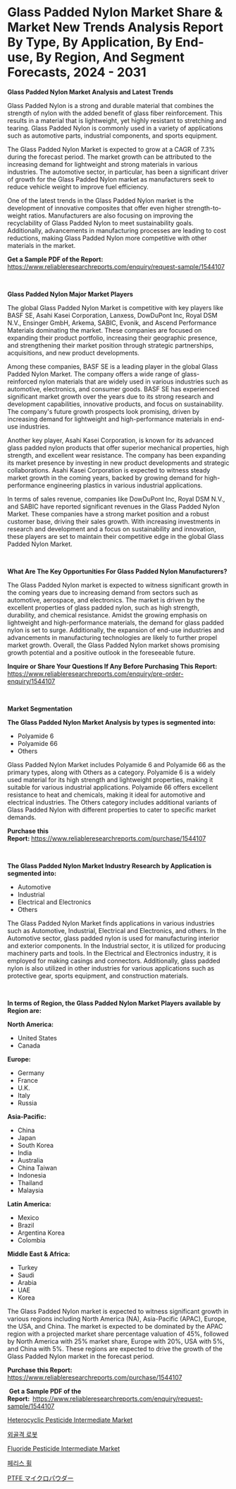 <p><h1>Glass Padded Nylon Market Share & Market New Trends Analysis Report By Type, By Application, By End-use, By Region, And Segment Forecasts, 2024 - 2031</h1></p><p><strong>Glass Padded Nylon Market Analysis and Latest Trends</strong></p>
<p><p>Glass Padded Nylon is a strong and durable material that combines the strength of nylon with the added benefit of glass fiber reinforcement. This results in a material that is lightweight, yet highly resistant to stretching and tearing. Glass Padded Nylon is commonly used in a variety of applications such as automotive parts, industrial components, and sports equipment.</p><p>The Glass Padded Nylon Market is expected to grow at a CAGR of 7.3% during the forecast period. The market growth can be attributed to the increasing demand for lightweight and strong materials in various industries. The automotive sector, in particular, has been a significant driver of growth for the Glass Padded Nylon market as manufacturers seek to reduce vehicle weight to improve fuel efficiency.</p><p>One of the latest trends in the Glass Padded Nylon market is the development of innovative composites that offer even higher strength-to-weight ratios. Manufacturers are also focusing on improving the recyclability of Glass Padded Nylon to meet sustainability goals. Additionally, advancements in manufacturing processes are leading to cost reductions, making Glass Padded Nylon more competitive with other materials in the market.</p></p>
<p><strong>Get a Sample PDF of the Report:&nbsp;</strong> <a href="https://www.reliableresearchreports.com/enquiry/request-sample/1544107">https://www.reliableresearchreports.com/enquiry/request-sample/1544107</a></p>
<p>&nbsp;</p>
<p><strong>Glass Padded Nylon Major Market Players</strong></p>
<p><p>The global Glass Padded Nylon Market is competitive with key players like BASF SE, Asahi Kasei Corporation, Lanxess, DowDuPont Inc, Royal DSM N.V., Ensinger GmbH, Arkema, SABIC, Evonik, and Ascend Performance Materials dominating the market. These companies are focused on expanding their product portfolio, increasing their geographic presence, and strengthening their market position through strategic partnerships, acquisitions, and new product developments.</p><p>Among these companies, BASF SE is a leading player in the global Glass Padded Nylon Market. The company offers a wide range of glass-reinforced nylon materials that are widely used in various industries such as automotive, electronics, and consumer goods. BASF SE has experienced significant market growth over the years due to its strong research and development capabilities, innovative products, and focus on sustainability. The company's future growth prospects look promising, driven by increasing demand for lightweight and high-performance materials in end-use industries.</p><p>Another key player, Asahi Kasei Corporation, is known for its advanced glass padded nylon products that offer superior mechanical properties, high strength, and excellent wear resistance. The company has been expanding its market presence by investing in new product developments and strategic collaborations. Asahi Kasei Corporation is expected to witness steady market growth in the coming years, backed by growing demand for high-performance engineering plastics in various industrial applications.</p><p>In terms of sales revenue, companies like DowDuPont Inc, Royal DSM N.V., and SABIC have reported significant revenues in the Glass Padded Nylon Market. These companies have a strong market position and a robust customer base, driving their sales growth. With increasing investments in research and development and a focus on sustainability and innovation, these players are set to maintain their competitive edge in the global Glass Padded Nylon Market.</p></p>
<p>&nbsp;</p>
<p><strong>What Are The Key Opportunities For Glass Padded Nylon Manufacturers?</strong></p>
<p><p>The Glass Padded Nylon market is expected to witness significant growth in the coming years due to increasing demand from sectors such as automotive, aerospace, and electronics. The market is driven by the excellent properties of glass padded nylon, such as high strength, durability, and chemical resistance. Amidst the growing emphasis on lightweight and high-performance materials, the demand for glass padded nylon is set to surge. Additionally, the expansion of end-use industries and advancements in manufacturing technologies are likely to further propel market growth. Overall, the Glass Padded Nylon market shows promising growth potential and a positive outlook in the foreseeable future.</p></p>
<p><strong>Inquire or Share Your Questions If Any Before Purchasing This Report:</strong> <a href="https://www.reliableresearchreports.com/enquiry/pre-order-enquiry/1544107">https://www.reliableresearchreports.com/enquiry/pre-order-enquiry/1544107</a></p>
<p>&nbsp;</p>
<p><strong>Market Segmentation</strong></p>
<p><strong>The Glass Padded Nylon Market Analysis by types is segmented into:</strong></p>
<p><ul><li>Polyamide 6</li><li>Polyamide 66</li><li>Others</li></ul></p>
<p><p>Glass Padded Nylon Market includes Polyamide 6 and Polyamide 66 as the primary types, along with Others as a category. Polyamide 6 is a widely used material for its high strength and lightweight properties, making it suitable for various industrial applications. Polyamide 66 offers excellent resistance to heat and chemicals, making it ideal for automotive and electrical industries. The Others category includes additional variants of Glass Padded Nylon with different properties to cater to specific market demands.</p></p>
<p><strong>Purchase this Report:&nbsp;</strong><a href="https://www.reliableresearchreports.com/purchase/1544107">https://www.reliableresearchreports.com/purchase/1544107</a></p>
<p>&nbsp;</p>
<p><strong>The Glass Padded Nylon Market Industry Research by Application is segmented into:</strong></p>
<p><ul><li>Automotive</li><li>Industrial</li><li>Electrical and Electronics</li><li>Others</li></ul></p>
<p><p>The Glass Padded Nylon Market finds applications in various industries such as Automotive, Industrial, Electrical and Electronics, and others. In the Automotive sector, glass padded nylon is used for manufacturing interior and exterior components. In the Industrial sector, it is utilized for producing machinery parts and tools. In the Electrical and Electronics industry, it is employed for making casings and connectors. Additionally, glass padded nylon is also utilized in other industries for various applications such as protective gear, sports equipment, and construction materials.</p></p>
<p>&nbsp;</p>
<p><strong>In terms of Region, the Glass Padded Nylon Market Players available by Region are:</strong></p>
<p>
    <p> <strong> North America: </strong>
        <ul>
            <li>United States</li>
            <li>Canada</li>
        </ul>
        </p> 
    <p> <strong> Europe: </strong>
        <ul>
            <li>Germany</li>
            <li>France</li>
            <li>U.K.</li>
            <li>Italy</li>
            <li>Russia</li>
        </ul>
        </p> 
    <p> <strong> Asia-Pacific: </strong>
        <ul>
            <li>China</li>
            <li>Japan</li>
            <li>South Korea</li>
            <li>India</li>
            <li>Australia</li>
            <li>China Taiwan</li>
            <li>Indonesia</li>
            <li>Thailand</li>
            <li>Malaysia</li>
        </ul>
        </p> 
    <p> <strong> Latin America: </strong>
        <ul>
            <li>Mexico</li>
            <li>Brazil</li>
            <li>Argentina Korea</li>
            <li>Colombia</li>
        </ul>
        </p> 
    <p> <strong> Middle East & Africa: </strong>
        <ul>
            <li>Turkey</li>
            <li>Saudi</li>
            <li>Arabia</li>
            <li>UAE</li>
            <li>Korea</li>
        </ul>
    </p>
    </p>
<p><p>The Glass Padded Nylon market is expected to witness significant growth in various regions including North America (NA), Asia-Pacific (APAC), Europe, the USA, and China. The market is expected to be dominated by the APAC region with a projected market share percentage valuation of 45%, followed by North America with 25% market share, Europe with 20%, USA with 5%, and China with 5%. These regions are expected to drive the growth of the Glass Padded Nylon market in the forecast period.</p></p>
<p><strong>Purchase this Report: </strong><a href="https://www.reliableresearchreports.com/purchase/1544107">https://www.reliableresearchreports.com/purchase/1544107</a></p>
<p>&nbsp;<strong>Get a Sample PDF of the Report:&nbsp;&nbsp;</strong><a href="https://www.reliableresearchreports.com/enquiry/request-sample/1544107">https://www.reliableresearchreports.com/enquiry/request-sample/1544107</a></p>
<p><strong></strong></p>
<p><p><a href="https://github.com/dimitrishawkinswaynenp91rgz/Market-Research-Report-List-1/blob/main/heterocyclic-pesticide-intermediate-market.md">Heterocyclic Pesticide Intermediate Market</a></p><p><a href="https://medium.com/@alexemumu2022/2024%EB%85%84%EB%B6%80%ED%84%B0-2031%EB%85%84%EA%B9%8C%EC%A7%80%EC%9D%98-%EC%97%91%EC%86%8C%EC%8A%A4%EC%BC%88%EB%A0%88%ED%86%A4-%EB%A1%9C%EB%B4%87-%EC%8B%9C%EC%9E%A5-%EB%B6%84%EC%84%9D-%EB%B0%8F-%EA%B7%9C%EB%AA%A8-%EC%98%88%EC%B8%A1-ba2e180ef34f">외골격 로봇</a></p><p><a href="https://github.com/changoleonlaverguenzanoexiste/Market-Research-Report-List-2/blob/main/fluoride-pesticide-intermediate-market.md">Fluoride Pesticide Intermediate Market</a></p><p><a href="https://medium.com/@alexemumu2022/%ED%8E%98%EB%A6%AC%EC%8A%A4-%ED%9C%A0-%EC%8B%9C%EC%9E%A5-%EB%B6%84%EC%84%9D-%EC%97%B0%ED%8F%89%EA%B7%A0-%EC%84%B1%EC%9E%A5%EB%A5%A0-cagr-%EC%8B%9C%EC%9E%A5-%EC%84%B8%EB%B6%84%ED%99%94-%EB%B0%8F-%EC%84%B8%EA%B3%84-%EC%82%B0%EC%97%85-%EA%B0%9C%EC%9A%94-a9769348800d">페리스 휠</a></p><p><a href="https://medium.com/@chrispcreem58/ptfe%E5%BE%AE%E7%B2%89%E6%9C%AB%E5%B8%82%E5%A0%B4%E3%81%AE%E6%B4%9E%E5%AF%9F-%E5%B8%82%E5%A0%B4%E3%83%88%E3%83%AC%E3%83%B3%E3%83%89-%E6%88%90%E9%95%B7-2024%E5%B9%B4%E3%81%8B%E3%82%892031%E5%B9%B4%E3%81%BE%E3%81%A7%E3%81%AE%E4%BA%88%E6%B8%AC-79a95bed4719">PTFE マイクロパウダー</a></p></p>
